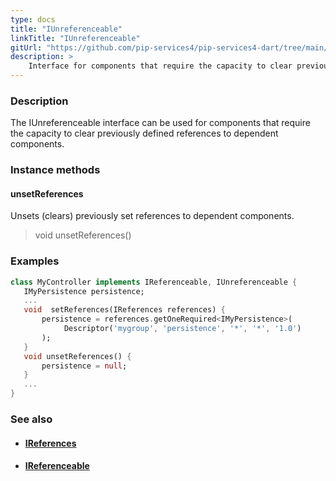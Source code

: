```yaml
---
type: docs
title: "IUnreferenceable"
linkTitle: "IUnreferenceable"
gitUrl: "https://github.com/pip-services4/pip-services4-dart/tree/main/pip-services4-components-dart"
description: >
    Interface for components that require the capacity to clear previously defined references to dependent components.
---
```


### Description

The IUnreferenceable interface can be used for components that require the capacity to clear previously defined references to dependent components.

### Instance methods

#### unsetReferences
Unsets (clears) previously set references to dependent components. 

> void unsetReferences()

### Examples

```dart
class MyController implements IReferenceable, IUnreferenceable {
   IMyPersistence persistence;
   ...
   void  setReferences(IReferences references) {
       persistence = references.getOneRequired<IMyPersistence>(
            Descriptor('mygroup', 'persistence', '*', '*', '1.0')
       );
   }
   void unsetReferences() {
       persistence = null;
   }
   ...
}
```

### See also
- #### [IReferences](../ireferences)
- #### [IReferenceable](../ireferenceable)
